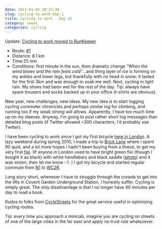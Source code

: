 ```yaml
---
date: 2012-01-05 20:23:30
slug: cycling-to-work-day-1
title: Cycling to work - Day #1
category: sweat
categories: cycling
---
```


Update: [Cycling to work moved to RunKeeper](/?p=2933)

* Route: [#1](http://goo.gl/nevZY)
* Distance: 8.1 km
* Time:25 min
* Conditions: first minute in the sun, then dramatic change _"When the wind blows and the rain feels cold"_...and thing layer of ice is forming on my ankles and lower legs, but thankfully with no head in snow; it lasted for the first 3km and was enough to soak me well. Next, cycling in light rain. My shoes had been wet for the rest of the day. Tip: always have spare trousers and socks backed up in your office (t-shirts are obvious).

New year, new challenges, new ideas. My new idea is to start logging cycling commuter chronicles and perhaps similar log for climbing, and running too if my weak _strong will_ allows. Apparently, I have too much time up on my sleeves. Anyway, I'm going to post rather short log messages than detailed blog posts (if Twitter allowed ~300 characters, I'd probably use Twitter).

I have been cycling to work since I got my first bicycle [here in London](/?p=284). A lazy weekend during spring 2010, I made a trip to [Brick Lane](http://road.cc/content/news/31008-brick-lane-market-targeted-bike-theft-operation) where I spent 90 quid, and a lot more hopes I hadn't been buying from a thieve, to get my very first [fixi](http://en.wikipedia.org/wiki/Fixed-gear_bicycle). (If anyone in London used to have bright green fixi (though I bought it as black) with white handlebars and black saddle ([photo](http://www.flickr.com/photos/mloskot/4539435308/)) and it was stolen, then let me know :-) .) I got my bicycle and started regular commute from [N1]( http://streetmap.co.uk/grid/530451_183998_106) to [WC2R](http://streetmap.co.uk/grid/530325_180905_106).

Long story short, whenever I have to struggle through the crowds to get into the lifts in Covent Garden Underground Station, I honestly suffer. Cycling is simply great. The only disadvantage is that I no longer have 40 minutes per day to read a book.

Kudos to folks from [CycleStreets](http://www.cyclestreets.net/) for the great service useful in optimising cycling routes.

Tip: every time you approach a minicab, imagine you are cycling on streets of one of the large cities in the far east and apply no trust rule whatsoever.
